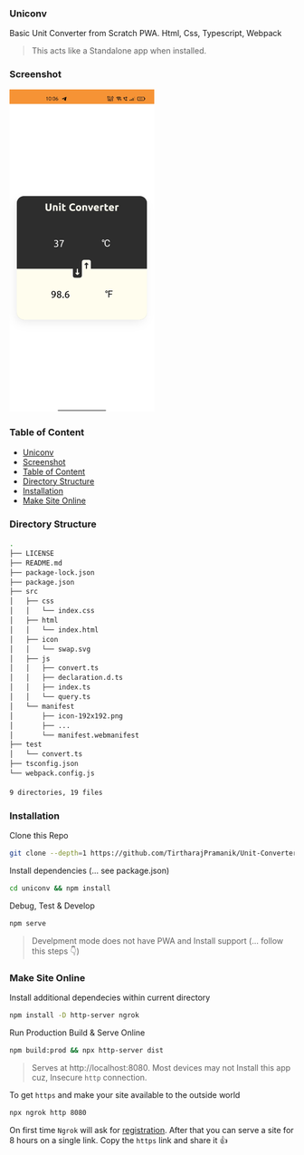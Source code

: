 ### Uniconv

Basic Unit Converter from Scratch PWA. Html, Css, Typescript, Webpack

> This acts like a Standalone app when installed.

### Screenshot

<img src="github/screenshot.jpeg" alt="android install" width="256px"/>

### Table of Content

- [Uniconv](#uniconv)
- [Screenshot](#screenshot)
- [Table of Content](#table-of-content)
- [Directory Structure](#directory-structure)
- [Installation](#installation)
- [Make Site Online](#make-site-online)

### Directory Structure

```sh
.
├── LICENSE
├── README.md
├── package-lock.json
├── package.json
├── src
│   ├── css
│   │   └── index.css
│   ├── html
│   │   └── index.html
│   ├── icon
│   │   └── swap.svg
│   ├── js
│   │   ├── convert.ts
│   │   ├── declaration.d.ts
│   │   ├── index.ts
│   │   └── query.ts
│   └── manifest
│       ├── icon-192x192.png
│       ├── ...
│       └── manifest.webmanifest
├── test
│   └── convert.ts
├── tsconfig.json
└── webpack.config.js

9 directories, 19 files
```

### Installation

Clone this Repo

```sh
git clone --depth=1 https://github.com/TirtharajPramanik/Unit-Converter-Pwa.git uniconv
```

Install dependencies (... see package.json)

```sh
cd uniconv && npm install
```

Debug, Test & Develop

```sh
npm serve
```

> Develpment mode does not have PWA and Install support (... follow this steps
> 👇)

### Make Site Online

Install additional dependecies within current directory

```sh
npm install -D http-server ngrok
```

Run Production Build & Serve Online

```sh
npm build:prod && npx http-server dist
```

> Serves at http://localhost:8080. Most devices may not Install this app cuz,
> Insecure `http` connection.

To get `https` and make your site available to the outside world

```sh
npx ngrok http 8080
```

On first time `Ngrok` will ask for
[registration](https://ngrok.com/#:~:text=ngrok%20is%20a%20simplified%20API,your%20apps%20in%20one%20line).
After that you can serve a site for 8 hours on a single link. Copy the `https`
link and share it 👍
